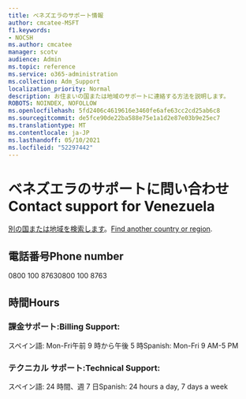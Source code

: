 ```yaml
---
title: ベネズエラのサポート情報
author: cmcatee-MSFT
f1.keywords:
- NOCSH
ms.author: cmcatee
manager: scotv
audience: Admin
ms.topic: reference
ms.service: o365-administration
ms.collection: Adm_Support
localization_priority: Normal
description: お住まいの国または地域のサポートに連絡する方法を説明します。
ROBOTS: NOINDEX, NOFOLLOW
ms.openlocfilehash: 5fd2406c4619616e3460fe6afe63cc2cd25ab6c8
ms.sourcegitcommit: de5fce90de22ba588e75e1a1d2e87e03b9e25ec7
ms.translationtype: MT
ms.contentlocale: ja-JP
ms.lasthandoff: 05/10/2021
ms.locfileid: "52297442"
---
```

# <a name="contact-support-for-venezuela"></a><span data-ttu-id="eb52b-103">ベネズエラのサポートに問い合わせ</span><span class="sxs-lookup"><span data-stu-id="eb52b-103">Contact support for Venezuela</span></span>

<span data-ttu-id="eb52b-104">[別の国または地域を検索します](../../business-video/get-help-support.md)。</span><span class="sxs-lookup"><span data-stu-id="eb52b-104">[Find another country or region](../../business-video/get-help-support.md).</span></span>

## <a name="phone-number"></a><span data-ttu-id="eb52b-105">電話番号</span><span class="sxs-lookup"><span data-stu-id="eb52b-105">Phone number</span></span>
<span data-ttu-id="eb52b-106">0800 100 8763</span><span class="sxs-lookup"><span data-stu-id="eb52b-106">0800 100 8763</span></span>

## <a name="hours"></a><span data-ttu-id="eb52b-107">時間</span><span class="sxs-lookup"><span data-stu-id="eb52b-107">Hours</span></span>
### <a name="billing-support"></a><span data-ttu-id="eb52b-108">課金サポート:</span><span class="sxs-lookup"><span data-stu-id="eb52b-108">Billing Support:</span></span>

<span data-ttu-id="eb52b-109">スペイン語: Mon-Fri午前 9 時から午後 5 時</span><span class="sxs-lookup"><span data-stu-id="eb52b-109">Spanish: Mon-Fri 9 AM-5 PM</span></span>

### <a name="technical-support"></a><span data-ttu-id="eb52b-110">テクニカル サポート:</span><span class="sxs-lookup"><span data-stu-id="eb52b-110">Technical Support:</span></span>

<span data-ttu-id="eb52b-111">スペイン語: 24 時間、週 7 日</span><span class="sxs-lookup"><span data-stu-id="eb52b-111">Spanish: 24 hours a day, 7 days a week</span></span>

